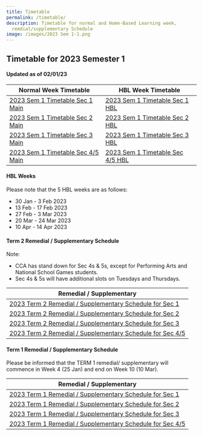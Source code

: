 ```yaml
---
title: Timetable
permalink: /timetable/
description: Timetable for normal and Home-Based Learning week,
  remdial/supplementary Schedule
image: /images/2023 Sem 1-1.png
---
```

Timetable for 2023 Semester 1
-----------------------------

#### **Updated as of 02/01/23**


| Normal Week Timetable | HBL Week Timetable |
|---|---|
| [2023 Sem 1 Timetable Sec 1 Main](/files/2023%20Sem%201%20Timetables/2023Timetable%20Sem1%20Sec1s%20wef%203Jan%20Main.pdf) | [2023 Sem 1 Timetable Sec 1 HBL](/files/2023%20Sem%201%20Timetables/2023Timetable%20Sem1%20Sec1s%20wef%2030Jan%20HBL.pdf) |
| [2023 Sem 1 Timetable Sec 2 Main](/files/2023%20Sem%201%20Timetables/2023Timetable%20Sem1%20Sec2s%20wef%203Jan%20Main.pdf) | [2023 Sem 1 Timetable Sec 2 HBL](/files/2023%20Sem%201%20Timetables/2023Timetable%20Sem1%20Sec2s%20wef%2030Jan%20HBL.pdf) |
| [2023 Sem 1 Timetable Sec 3 Main](/files/2023%20Sem%201%20Timetables/2023Timetable%20Sem1%20Sec3s%20wef%203Jan%20Main.pdf)| [2023 Sem 1 Timetable Sec 3 HBL](/files/2023%20Sem%201%20Timetables/2023Timetable%20Sem1%20Sec3s%20wef%2030Jan%20HBL.pdf) |
| [2023 Sem 1 Timetable Sec 4/5 Main](/files/2023%20Sem%201%20Timetables/2023Timetable%20Sem1%20Sec4_5s%20wef%203Jan%20Main.pdf) | [2023 Sem 1 Timetable Sec 4/5 HBL](/files/2023%20Sem%201%20Timetables/2023Timetable%20Sem1%20Sec4_5s%20wef%2030Jan%20HBL.pdf) |


#### HBL Weeks
Please note that the 5 HBL weeks are as follows:
*   30 Jan - 3 Feb 2023
*   13 Feb - 17 Feb 2023
*   27 Feb - 3 Mar 2023
*   20 Mar - 24 Mar 2023
*   10 Apr - 14 Apr 2023

#### Term 2 Remedial / Supplementary Schedule
Note:
- CCA has stand down for Sec 4s &amp; 5s, except for Performing Arts and National School Games students.
- Sec 4s &amp; 5s will have additional slots on Tuesdays and Thursdays.


| Remedial / Supplementary |
|---|
| [2023 Term 2 Remedial / Supplementary Schedule for Sec 1](/files/2023%20Sem%201%20Timetables/2023%20Sec%201%20T2%20Remedial%20&%20Supp%20Schedule.pdf) |
| [2023 Term 2 Remedial / Supplementary Schedule for Sec 2](/files/2023%20Sem%201%20Timetables/2023%20Sec%202%20T2%20Remedial%20&%20Supp%20Schedule.pdf) |
| [2023 Term 2 Remedial / Supplementary Schedule for Sec 3](/files/2023%20Sem%201%20Timetables/2023%20Sec%203%20T2%20Remedial%20and%20Supp%20Schedule.pdf) |
|[2023 Term 2 Remedial / Supplementary Schedule for Sec 4/5](/files/2023%20Sem%201%20Timetables/2023%20Sec%204_5%20T2%20Remedial%20and%20Supp%20Schedule.pdf)|



#### Term 1 Remedial / Supplementary Schedule
Please be informed that the TERM 1 remedial/ supplementary will commence in Week 4 (25 Jan) and end on Week 10 (10 Mar).


| Remedial / Supplementary |
|---|
| [2023 Term 1 Remedial / Supplementary Schedule for Sec 1](/files/2023%20Sem%201%20Timetables/2023%20Sec%201%20T1%20Remedial%20%20Supp%20Schedule.pdf) |
| [2023 Term 1 Remedial / Supplementary Schedule for Sec 2](/files/2023%20Sem%201%20Timetables/2023%20Sec%202%20T1%20Remedial%20Supp%20Schedule.pdf) |
| [2023 Term 1 Remedial / Supplementary Schedule for Sec 3](/files/2023%20Sem%201%20Timetables/2023%20Sec%203%20T1%20Remedial%20and%20Supp%20Schedule%20.pdf) |
| [2023 Term 1 Remedial / Supplementary Schedule for Sec 4/5](/files/2023%20Sem%201%20Timetables/2023%20Sec%204_5%20T1%20Remedial%20and%20Supp%20Schedule.pdf) |